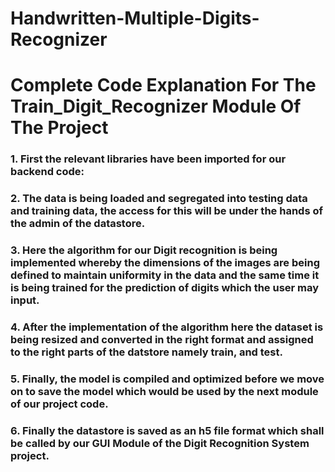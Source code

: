 # Handwritten-Multiple-Digits-Recognizer

# Complete Code Explanation For The Train_Digit_Recognizer Module Of The Project

### 1. First the relevant libraries have been imported for our backend code:



### 2. The data is being loaded and segregated into testing data and training data, the access for this will be under the hands of the admin of the datastore.



### 3. Here the algorithm for our Digit recognition is being implemented whereby the dimensions of the images are being defined to maintain uniformity in the data and the same time it is being trained for the prediction of digits which the user may input.



### 4. After the implementation of the algorithm here the dataset is being resized and converted in the right format and assigned to the right parts of the datstore namely train, and test.



### 5. Finally, the model is compiled and optimized before we move on to save the model which would be used by the next module of our project code.



### 6. Finally the datastore is saved as an h5 file format which shall be called by our GUI Module of the Digit Recognition System project.